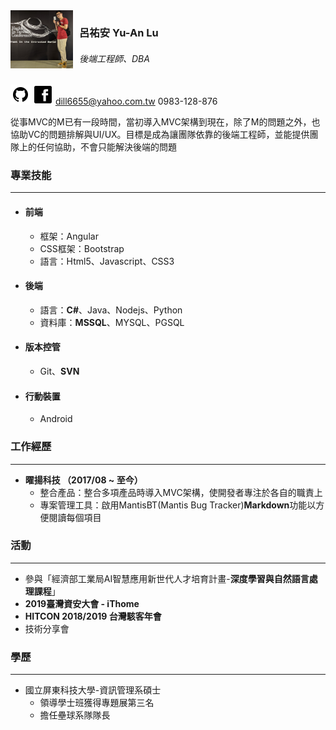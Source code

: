 <img src="/Image/YA.jpg" style="width:100px; float: left; margin-right:10px">
<h3> 呂祐安 Yu-An Lu </h3>
<h6> 後端工程師、DBA </h6>

[<img src="/Image/github.png" style="width:32px;">](https://github.com/YouAnLyu)
[<img src="/Image/facebook.png" style="width:32px;">](https://www.facebook.com/profile.php?id=100001874989356)
dill6655@yahoo.com.tw
0983-128-876

從事MVC的M已有一段時間，當初導入MVC架構到現在，除了M的問題之外，也協助VC的問題排解與UI/UX。目標是成為讓團隊依靠的後端工程師，並能提供團隊上的任何協助，不會只能解決後端的問題

### 專業技能 ###
---
- #### 前端 ####
  - 框架：Angular
  - CSS框架：Bootstrap
  - 語言：Html5、Javascript、CSS3

- #### 後端 ####
  - 語言：**C#**、Java、Nodejs、Python
  - 資料庫：**MSSQL**、MYSQL、PGSQL

- #### 版本控管 ####
  - Git、**SVN**

- #### 行動裝置 ####
  - Android

### 工作經歷 ###
---
- **曜揚科技 （2017/08 ~ 至今）**
  - 整合產品：整合多項產品時導入MVC架構，使開發者專注於各自的職責上
  - 專案管理工具：啟用MantisBT(Mantis Bug Tracker)**Markdown**功能以方便閱讀每個項目

### 活動 ###
---
- 參與「經濟部工業局AI智慧應用新世代人才培育計畫-**深度學習與自然語言處理課程**」
- **2019臺灣資安大會 - iThome**
- **HITCON 2018/2019 台灣駭客年會**
- 技術分享會

### 學歷 ###
---
- 國立屏東科技大學-資訊管理系碩士
  - 領導學士班獲得專題展第三名
  - 擔任壘球系隊隊長
